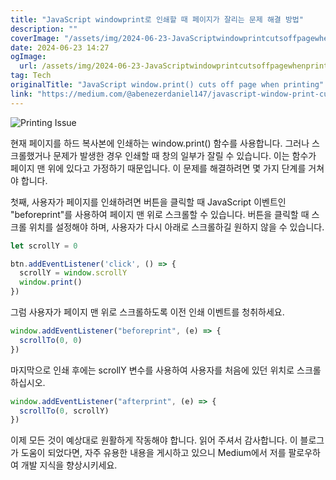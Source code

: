 ```yaml
---
title: "JavaScript windowprint로 인쇄할 때 페이지가 잘리는 문제 해결 방법"
description: ""
coverImage: "/assets/img/2024-06-23-JavaScriptwindowprintcutsoffpagewhenprinting_0.png"
date: 2024-06-23 14:27
ogImage: 
  url: /assets/img/2024-06-23-JavaScriptwindowprintcutsoffpagewhenprinting_0.png
tag: Tech
originalTitle: "JavaScript window.print() cuts off page when printing"
link: "https://medium.com/@abenezerdaniel147/javascript-window-print-cuts-off-page-when-printing-4cff3688d4aa"
---
```




![Printing Issue](/assets/img/2024-06-23-JavaScriptwindowprintcutsoffpagewhenprinting_0.png)

현재 페이지를 하드 복사본에 인쇄하는 window.print() 함수를 사용합니다. 그러나 스크롤했거나 문제가 발생한 경우 인쇄할 때 창의 일부가 잘릴 수 있습니다. 이는 함수가 페이지 맨 위에 있다고 가정하기 때문입니다. 이 문제를 해결하려면 몇 가지 단계를 거쳐야 합니다.

첫째, 사용자가 페이지를 인쇄하려면 버튼을 클릭할 때 JavaScript 이벤트인 "beforeprint"를 사용하여 페이지 맨 위로 스크롤할 수 있습니다. 버튼을 클릭할 때 스크롤 위치를 설정해야 하며, 사용자가 다시 아래로 스크롤하길 원하지 않을 수 있습니다.

```js
let scrollY = 0

btn.addEventListener('click', () => {
  scrollY = window.scrollY
  window.print()
})
```

<div class="content-ad"></div>

그럼 사용자가 페이지 맨 위로 스크롤하도록 이전 인쇄 이벤트를 청취하세요.

```js
window.addEventListener("beforeprint", (e) => {
  scrollTo(0, 0)
})
```

마지막으로 인쇄 후에는 scrollY 변수를 사용하여 사용자를 처음에 있던 위치로 스크롤하십시오.

```js
window.addEventListener("afterprint", (e) => {
  scrollTo(0, scrollY)
})
```

<div class="content-ad"></div>

이제 모든 것이 예상대로 원활하게 작동해야 합니다. 읽어 주셔서 감사합니다. 이 블로그가 도움이 되었다면, 자주 유용한 내용을 게시하고 있으니 Medium에서 저를 팔로우하여 개발 지식을 향상시키세요.